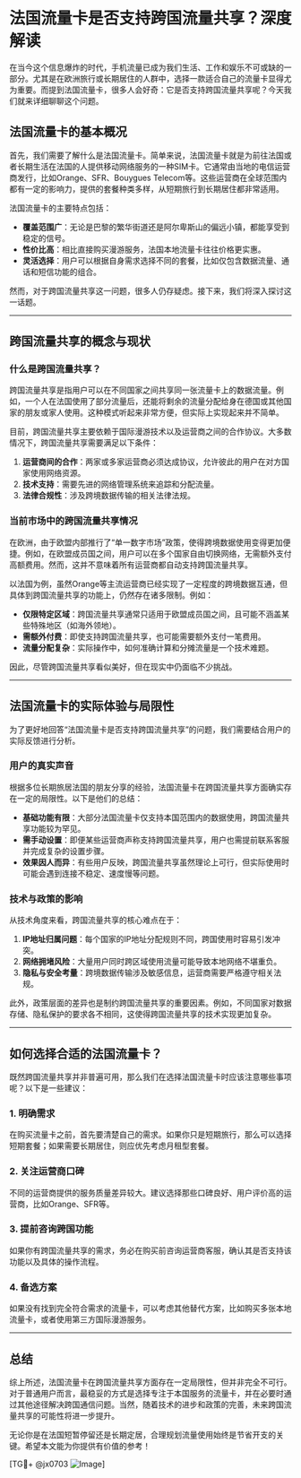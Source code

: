 # 法国流量卡是否支持跨国流量共享？深度解读

在当今这个信息爆炸的时代，手机流量已成为我们生活、工作和娱乐不可或缺的一部分。尤其是在欧洲旅行或长期居住的人群中，选择一款适合自己的流量卡显得尤为重要。而提到法国流量卡，很多人会好奇：它是否支持跨国流量共享呢？今天我们就来详细聊聊这个问题。

## 法国流量卡的基本概况

首先，我们需要了解什么是法国流量卡。简单来说，法国流量卡就是为前往法国或者长期生活在法国的人提供移动网络服务的一种SIM卡。它通常由当地的电信运营商发行，比如Orange、SFR、Bouygues Telecom等。这些运营商在全球范围内都有一定的影响力，提供的套餐种类多样，从短期旅行到长期居住都非常适用。

法国流量卡的主要特点包括：
- **覆盖范围广**：无论是巴黎的繁华街道还是阿尔卑斯山的偏远小镇，都能享受到稳定的信号。
- **性价比高**：相比直接购买漫游服务，法国本地流量卡往往价格更实惠。
- **灵活选择**：用户可以根据自身需求选择不同的套餐，比如仅包含数据流量、通话和短信功能的组合。

然而，对于跨国流量共享这一问题，很多人仍存疑虑。接下来，我们将深入探讨这一话题。

---

## 跨国流量共享的概念与现状

### 什么是跨国流量共享？

跨国流量共享是指用户可以在不同国家之间共享同一张流量卡上的数据流量。例如，一个人在法国使用了部分流量后，还能将剩余的流量分配给身在德国或其他国家的朋友或家人使用。这种模式听起来非常方便，但实际上实现起来并不简单。

目前，跨国流量共享主要依赖于国际漫游技术以及运营商之间的合作协议。大多数情况下，跨国流量共享需要满足以下条件：
1. **运营商间的合作**：两家或多家运营商必须达成协议，允许彼此的用户在对方国家使用网络资源。
2. **技术支持**：需要先进的网络管理系统来追踪和分配流量。
3. **法律合规性**：涉及跨境数据传输的相关法律法规。

### 当前市场中的跨国流量共享情况

在欧洲，由于欧盟内部推行了“单一数字市场”政策，使得跨境数据使用变得更加便捷。例如，在欧盟成员国之间，用户可以在多个国家自由切换网络，无需额外支付高额费用。然而，这并不意味着所有运营商都自动支持跨国流量共享。

以法国为例，虽然Orange等主流运营商已经实现了一定程度的跨境数据互通，但具体到跨国流量共享的功能上，仍然存在诸多限制。例如：
- **仅限特定区域**：跨国流量共享通常只适用于欧盟成员国之间，且可能不涵盖某些特殊地区（如海外领地）。
- **需额外付费**：即使支持跨国流量共享，也可能需要额外支付一笔费用。
- **流量分配复杂**：实际操作中，如何准确计算和分摊流量是一个技术难题。

因此，尽管跨国流量共享看似美好，但在现实中仍面临不少挑战。

---

## 法国流量卡的实际体验与局限性

为了更好地回答“法国流量卡是否支持跨国流量共享”的问题，我们需要结合用户的实际反馈进行分析。

### 用户的真实声音

根据多位长期旅居法国的朋友分享的经验，法国流量卡在跨国流量共享方面确实存在一定的局限性。以下是他们的总结：
- **基础功能有限**：大部分法国流量卡仅支持本国范围内的数据使用，跨国流量共享功能较为罕见。
- **需手动设置**：即便某些运营商声称支持跨国流量共享，用户也需提前联系客服并完成复杂的设置步骤。
- **效果因人而异**：有些用户反映，跨国流量共享虽然理论上可行，但实际使用时可能会遇到连接不稳定、速度慢等问题。

### 技术与政策的影响

从技术角度来看，跨国流量共享的核心难点在于：
1. **IP地址归属问题**：每个国家的IP地址分配规则不同，跨国使用时容易引发冲突。
2. **网络拥堵风险**：大量用户同时跨区域使用流量可能导致本地网络不堪重负。
3. **隐私与安全考量**：跨境数据传输涉及敏感信息，运营商需要严格遵守相关法规。

此外，政策层面的差异也是制约跨国流量共享的重要因素。例如，不同国家对数据存储、隐私保护的要求各不相同，这使得跨国流量共享的技术实现更加复杂。

---

## 如何选择合适的法国流量卡？

既然跨国流量共享并非普遍可用，那么我们在选择法国流量卡时应该注意哪些事项呢？以下是一些建议：

### 1. 明确需求
在购买流量卡之前，首先要清楚自己的需求。如果你只是短期旅行，那么可以选择短期套餐；如果需要长期居住，则应优先考虑月租型套餐。

### 2. 关注运营商口碑
不同的运营商提供的服务质量差异较大。建议选择那些口碑良好、用户评价高的运营商，比如Orange、SFR等。

### 3. 提前咨询跨国功能
如果你有跨国流量共享的需求，务必在购买前咨询运营商客服，确认其是否支持该功能以及具体的操作流程。

### 4. 备选方案
如果没有找到完全符合需求的流量卡，可以考虑其他替代方案，比如购买多张本地流量卡，或者使用第三方国际漫游服务。

---

## 总结

综上所述，法国流量卡在跨国流量共享方面存在一定局限性，但并非完全不可行。对于普通用户而言，最稳妥的方式是选择专注于本国服务的流量卡，并在必要时通过其他途径解决跨国通信问题。当然，随着技术的进步和政策的完善，未来跨国流量共享的可能性将进一步提升。

无论你是在法国短暂停留还是长期定居，合理规划流量使用始终是节省开支的关键。希望本文能为你提供有价值的参考！

[TG💪+ @jx0703 ![Image](https://github.com/user-attachments/assets/dbca1d08-cadb-493c-b0ec-ad6f7a83f270)]